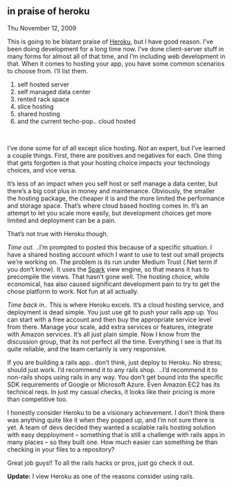 
in praise of heroku
-------------------

Thu November 12, 2009

This is going to be blatant praise of [Heroku](http://www.heroku.com),
but I have good reason. I’ve been doing development for a long time now.
I’ve done client-server stuff in many forms for almost all of that time,
and I’m including web development in that. When it comes to hosting your
app, you have some common scenarios to choose from. I’ll list them.

1.  self hosted server
2.  self managed data center
3.  rented rack space
4.  slice hosting
5.  shared hosting
6.  and the current techo-pop.. cloud hosted

 

I’ve done some for of all except slice hosting. Not an expert, but I’ve
learned a couple things. First, there are positives and negatives for
each. One thing that gets forgotten is that your hosting choice impacts
your technology choices, and vice versa.

It’s less of an impact when you self host or self manage a data center,
but there’s a big cost plus in money and maintenance. Obviously, the
smaller the hosting package, the cheaper it is and the more limited the
performance and storage space. That’s where cloud based hosting comes
in. It’s an attempt to let you scale more easily, but development
choices get more limited and deployment can be a pain.

That’s not true with Heroku though.

*Time out.* ..I’m prompted to posted this because of a specific
situation. I have a shared hosting account which I want to use to test
out small projects we’re working on. The problem is its run under Medium
Trust (.Net term if you don’t know). It uses the
[Spark](http://sparkviewengine.com/) view engine, so that means it has
to precompile the views. That hasn’t gone well. The hosting choice,
while economical, has also caused significant development pain to try to
get the chose platform to work. Not fun at all actually.

*Time back in..* This is where Heroku excels. It’s a cloud hosting
service, and deployment is dead simple. You just use git to push your
rails app up. You can start with a free account and then buy the
appropriate service level from there. Manage your scale, add extra
services or features, integrate with Amazon services. It’s all just
plain simple. Now I know from the discussion group, that its not perfect
all the time. Everything I see is that its quite reliable, and the team
certainly is very responsive.

If you are building a rails app.. don’t think, just deploy to Heroku. No
stress; should just work. I’d recommend it to any rails shop.  ..I’d
recommend it to non-rails shops using rails in any way. You don’t get
bound into the specific SDK requirements of Google or Microsoft Azure.
Even Amazon EC2 has its technical reqs. In just my casual checks, it
looks like their pricing is more than competitive too.

I honestly consider Heroku to be a visionary achievement. I don’t think
there was anything quite like it when they popped up, and I’m not sure
there is yet. A team of devs decided they wanted a scalable rails
hosting solution with easy depployment – something that is still a
challenge with rails apps in many places – so they built one. How much
easier can something be than checking in your files to a repository?

Great job guys!! To all the rails hacks or pros, just go check it out.

**Update:** I view Heroku as one of the reasons consider using rails.
